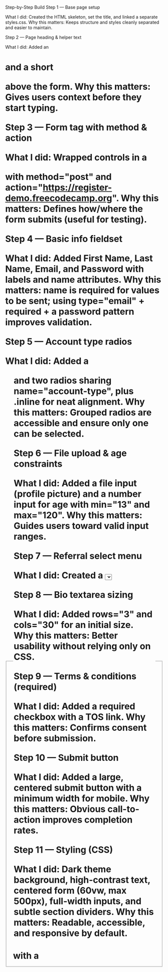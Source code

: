 Step-by-Step Build
Step 1 — Base page setup

What I did: Created the HTML skeleton, set the title, and linked a separate styles.css.
Why this matters: Keeps structure and styles cleanly separated and easier to maintain.

Step 2 — Page heading & helper text

What I did: Added an <h1> and a short <p> above the form.
Why this matters: Gives users context before they start typing.

Step 3 — Form tag with method & action

What I did: Wrapped controls in a <form> with method="post" and action="https://register-demo.freecodecamp.org".
Why this matters: Defines how/where the form submits (useful for testing).

Step 4 — Basic info fieldset

What I did: Added First Name, Last Name, Email, and Password with labels and name attributes.
Why this matters: name is required for values to be sent; using type="email" + required + a password pattern improves validation.

Step 5 — Account type radios

What I did: Added a <fieldset> with a <legend> and two radios sharing name="account-type", plus .inline for neat alignment.
Why this matters: Grouped radios are accessible and ensure only one can be selected.

Step 6 — File upload & age constraints

What I did: Added a file input (profile picture) and a number input for age with min="13" and max="120".
Why this matters: Guides users toward valid input ranges.

Step 7 — Referral select menu

What I did: Created a <select> with a blank default and clear options.
Why this matters: Avoids accidental preselect; makes analytics cleaner.

Step 8 — Bio textarea sizing

What I did: Added rows="3" and cols="30" for an initial size.
Why this matters: Better usability without relying only on CSS.

Step 9 — Terms & conditions (required)

What I did: Added a required checkbox with a TOS link.
Why this matters: Confirms consent before submission.

Step 10 — Submit button

What I did: Added a large, centered submit button with a minimum width for mobile.
Why this matters: Obvious call-to-action improves completion rates.

Step 11 — Styling (CSS)



What I did: Dark theme background, high-contrast text, centered form (60vw, max 500px), full-width inputs, and subtle section dividers.
Why this matters: Readable, accessible, and responsive by default.
